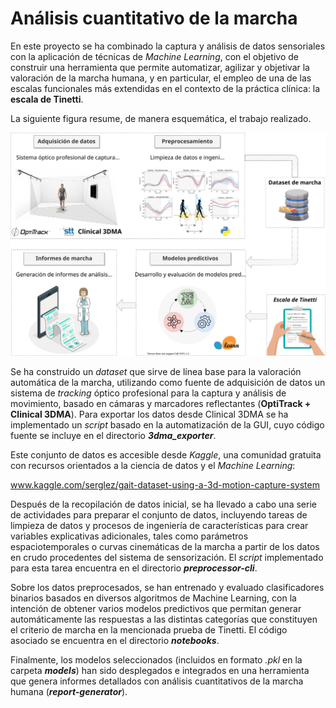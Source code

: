 # Análisis cuantitativo de la marcha 

 En este proyecto se ha combinado la captura y análisis de datos sensoriales con la aplicación de técnicas de *Machine Learning*, con el objetivo de construir una herramienta que permite automatizar, agilizar y objetivar la valoración de la marcha humana, y en particular, el empleo de una de las escalas funcionales más extendidas en el contexto de la práctica clínica: la **escala de Tinetti**.

La siguiente figura resume, de manera esquemática, el trabajo realizado. 

![Esquema general](docs/images/esquema-general.svg)

Se ha construido un *dataset* que sirve de línea base para la valoración automática de la marcha, utilizando como fuente de adquisición de datos un sistema de *tracking* óptico profesional para la captura y análisis de movimiento, basado en cámaras y marcadores reflectantes (**OptiTrack + Clinical 3DMA**). Para exportar los datos desde Clinical 3DMA se ha implementado un *script* basado en la automatización de la GUI, cuyo código fuente se incluye en el directorio ***3dma_exporter***.

Este conjunto de datos es accesible desde *Kaggle*, una comunidad gratuita con recursos orientados a la ciencia de datos y el *Machine Learning*:

www.kaggle.com/serglez/gait-dataset-using-a-3d-motion-capture-system


Después de la recopilación de datos inicial, se ha llevado a cabo una serie de actividades para preparar el conjunto de datos, incluyendo tareas de limpieza de datos y procesos de ingeniería de características para crear variables explicativas adicionales, tales como parámetros espaciotemporales o curvas cinemáticas de la marcha a partir de los datos en crudo procedentes del sistema de sensorización. El *script* implementado para esta tarea encuentra en el directorio ***preprocessor-cli***.

Sobre los datos preprocesados, se han entrenado y evaluado clasificadores binarios basados en diversos algoritmos de Machine Learning, con la intención de obtener varios modelos predictivos que permitan generar automáticamente las respuestas a las distintas categorías que constituyen el criterio de marcha en la mencionada prueba de Tinetti. El código asociado se encuentra en el directorio ***notebooks***. 

Finalmente, los modelos seleccionados (incluidos en formato *.pkl* en la carpeta ***models***) han sido desplegados e integrados en una herramienta que genera informes detallados con análisis cuantitativos de la marcha humana (***report-generator***).
